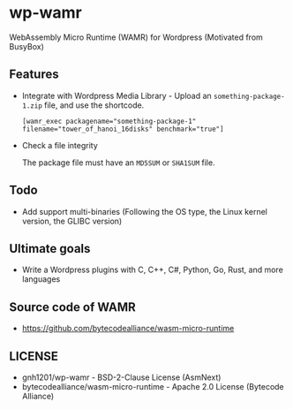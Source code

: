 # wp-wamr
WebAssembly Micro Runtime (WAMR) for Wordpress (Motivated from BusyBox)

## Features
  * Integrate with Wordpress Media Library - Upload an `something-package-1.zip` file, and use the shortcode.
  
    ```
    [wamr_exec packagename="something-package-1" filename="tower_of_hanoi_16disks" benchmark="true"]
    ```

  * Check a file integrity

    The package file must have an `MD5SUM` or `SHA1SUM` file.

## Todo
  * Add support multi-binaries (Following the OS type, the Linux kernel version, the GLIBC version)

## Ultimate goals
  * Write a Wordpress plugins with C, C++, C#, Python, Go, Rust, and more languages

## Source code of WAMR
  * https://github.com/bytecodealliance/wasm-micro-runtime

## LICENSE
  * gnh1201/wp-wamr -  BSD-2-Clause License (AsmNext)
  * bytecodealliance/wasm-micro-runtime - Apache 2.0 License (Bytecode Alliance)
